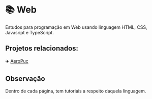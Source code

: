 # 📚 Web

Estudos para programação em Web usando linguagem HTML, CSS, Javasript e TypeScript.

## Projetos relacionados:

:airplane: [AeroPuc](https://github.com/leogianfagna/AeroPuc)



## Observação

Dentro de cada página, tem tutoriais a respeito daquela linguagem.
